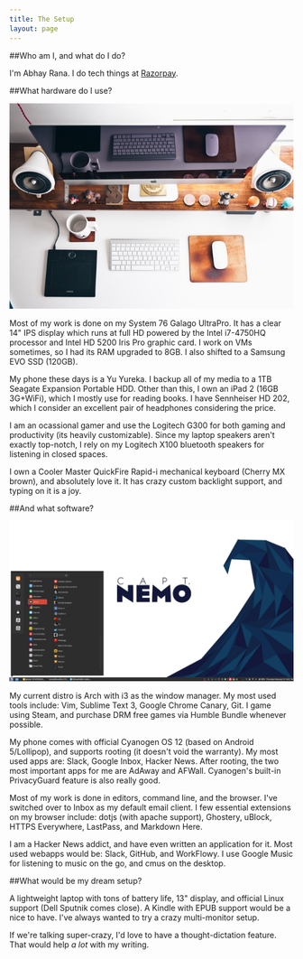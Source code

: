 ```yaml
---
title: The Setup
layout: page
---
```


##Who am I, and what do I do?

I'm Abhay Rana. I do tech things at [Razorpay](https://razorpay.com).

##What hardware do I use?

![Note: Not my setup](/img/desktop-stock.jpg)

Most of my work is done on my System 76 Galago UltraPro. It has a clear 14" IPS display which runs at full HD powered by the Intel i7-4750HQ processor and Intel HD 5200 Iris Pro graphic card. I work on VMs sometimes, so I had its RAM upgraded to 8GB. I also shifted to a Samsung EVO SSD (120GB).

My phone these days is a Yu Yureka. I backup all of my media to a 1TB Seagate Expansion Portable HDD. Other than this, I own an iPad 2 (16GB 3G+WiFi), which I mostly use for reading books. I have Sennheiser HD 202, which I consider an excellent pair of headphones considering the price.

I am an ocassional gamer and use the Logitech G300 for both gaming and productivity (its heavily customizable). Since my laptop speakers aren't exactly top-notch, I rely on my Logitech X100 bluetooth speakers for listening in closed spaces.

I own a Cooler Master QuickFire Rapid-i mechanical keyboard (Cherry MX brown), and absolutely love it.
It has crazy custom backlight support, and typing on it is a joy. 

##And what software?

![This is my desktop](/img/wallpaper.jpg)

My current distro is Arch with i3 as the window manager. My most used tools include: Vim, Sublime Text 3, Google Chrome Canary, Git. I game using Steam, and purchase DRM free games via Humble Bundle whenever possible.

My phone comes with official Cyanogen OS 12 (based on Android 5/Lollipop), and supports rooting (it doesn't void the warranty). My most used apps are: Slack, Google Inbox, Hacker News. After rooting, the two most important apps for me are AdAway and AFWall. Cyanogen's built-in PrivacyGuard feature is also really good.

Most of my work is done in editors, command line, and the browser. I've switched over to Inbox as my default email client. I few essential extensions on my browser include: dotjs (with apache support), Ghostery, uBlock, HTTPS Everywhere, LastPass, and Markdown Here.

I am a Hacker News addict, and have even written an application for it. Most used webapps would be: Slack, GitHub, and WorkFlowy. I use Google Music for listening to music on the go, and cmus on the desktop.

##What would be my dream setup?

A lightweight laptop with tons of battery life, 13" display, and official Linux support (Dell Sputnik comes close). A Kindle with EPUB support would be a nice to have. I've always wanted to try a crazy multi-monitor setup.

If we're talking super-crazy, I'd love to have a thought-dictation feature. That would help _a lot_ with my writing.